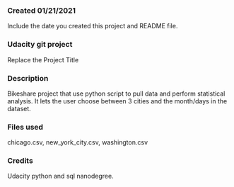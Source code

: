 ### Created 01/21/2021
Include the date you created this project and README file.


### Udacity git project
Replace the Project Title

### Description
Bikeshare project that use python script to pull data and perform statistical analysis. It lets the user choose between 3 cities and the month/days in the dataset.

### Files used
chicago.csv, new_york_city.csv, washington.csv

### Credits
Udacity python and sql nanodegree.
